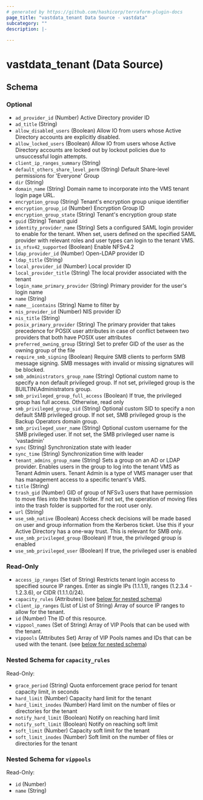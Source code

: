 ```yaml
---
# generated by https://github.com/hashicorp/terraform-plugin-docs
page_title: "vastdata_tenant Data Source - vastdata"
subcategory: ""
description: |-
  
---
```


# vastdata_tenant (Data Source)





<!-- schema generated by tfplugindocs -->
## Schema

### Optional

- `ad_provider_id` (Number) Active Directory provider ID
- `ad_title` (String)
- `allow_disabled_users` (Boolean) Allow IO from users whose Active Directory accounts are explicitly disabled.
- `allow_locked_users` (Boolean) Allow IO from users whose Active Directory accounts are locked out by lockout policies due to unsuccessful login attempts.
- `client_ip_ranges_summary` (String)
- `default_others_share_level_perm` (String) Default Share-level permissions for 'Everyone' Group
- `dir` (String)
- `domain_name` (String) Domain name to incorporate into the VMS tenant login page URL.
- `encryption_group` (String) Tenant's encryption group unique identifier
- `encryption_group_id` (Number) Encryption Group ID
- `encryption_group_state` (String) Tenant's encryption group state
- `guid` (String) Tenant guid
- `identity_provider_name` (String) Sets a configured SAML login provider to enable for the tenant.  When set, users defined on the specified SAML provider with relevant roles and user types can login to the tenant VMS.
- `is_nfsv42_supported` (Boolean) Enable NFSv4.2
- `ldap_provider_id` (Number) Open-LDAP provider ID
- `ldap_title` (String)
- `local_provider_id` (Number) Local provider ID
- `local_provider_title` (String) The local provider associated with the tenant
- `login_name_primary_provider` (String) Primary provider for the user's login name
- `name` (String)
- `name__icontains` (String) Name to filter by
- `nis_provider_id` (Number) NIS provider ID
- `nis_title` (String)
- `posix_primary_provider` (String) The primary provider that takes precedence for POSIX user attributes in case of conflict between two providers that both have POSIX user attributes
- `preferred_owning_group` (String) Set to prefer GID of the user as the owning group of the file
- `require_smb_signing` (Boolean) Require SMB clients to perform SMB message signing. SMB messages with invalid or missing signatures will be blocked.
- `smb_administrators_group_name` (String) Optional custom name to specify a non default privileged group. If not set, privileged group is the BUILTIN\Administrators group.
- `smb_privileged_group_full_access` (Boolean) If true, the privileged group has full access. Otherwise, read only
- `smb_privileged_group_sid` (String) Optional custom SID to specify a non default SMB privileged group. If not set, SMB privileged group is the Backup Operators domain group.
- `smb_privileged_user_name` (String) Optional custom username for the SMB privileged user. If not set, the SMB privileged user name is 'vastadmin'
- `sync` (String) Synchronization state with leader
- `sync_time` (String) Synchronization time with leader
- `tenant_admins_group_name` (String) Sets a group on an AD or LDAP provider. Enables users in the group to log into the tenant VMS as Tenant Admin users. Tenant Admin is a type of VMS manager user that has management access to a specific tenant's VMS.
- `title` (String)
- `trash_gid` (Number) GID of group of NFSv3 users that have permission to move files into the trash folder. If not set, the operation of moving files into the trash folder is supported for the root user only.
- `url` (String)
- `use_smb_native` (Boolean) Access check decisions will be made based on user and group information from the Kerberos ticket. Use this if your Active Directory has a one-way trust. This is relevant for SMB only.
- `use_smb_privileged_group` (Boolean) If true, the privileged group is enabled
- `use_smb_privileged_user` (Boolean) If true, the privileged user is enabled

### Read-Only

- `access_ip_ranges` (Set of String) Restricts tenant login access to specified source IP ranges. Enter as single IPs (1.1.1.1), ranges (1.2.3.4 - 1.2.3.6), or CIDR (1.1.1.0/24).
- `capacity_rules` (Attributes) (see [below for nested schema](#nestedatt--capacity_rules))
- `client_ip_ranges` (List of List of String) Array of source IP ranges to allow for the tenant.
- `id` (Number) The ID of this resource.
- `vippool_names` (Set of String) Array of VIP Pools that can be used with the tenant.
- `vippools` (Attributes Set) Array of VIP Pools names and IDs that can be used with the tenant. (see [below for nested schema](#nestedatt--vippools))

<a id="nestedatt--capacity_rules"></a>
### Nested Schema for `capacity_rules`

Read-Only:

- `grace_period` (String) Quota enforcement grace period for tenant capacity limit, in seconds
- `hard_limit` (Number) Capacity hard limit for the tenant
- `hard_limit_inodes` (Number) Hard limit on the number of files or directories for the tenant
- `notify_hard_limit` (Boolean) Notify on reaching hard limit
- `notify_soft_limit` (Boolean) Notify on reaching soft limit
- `soft_limit` (Number) Capacity soft limit for the tenant
- `soft_limit_inodes` (Number) Soft limit on the number of files or directories for the tenant


<a id="nestedatt--vippools"></a>
### Nested Schema for `vippools`

Read-Only:

- `id` (Number)
- `name` (String)
